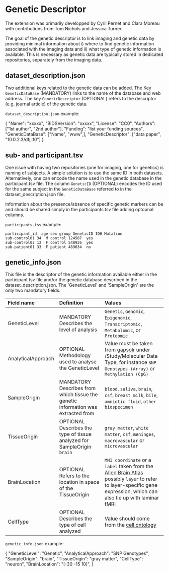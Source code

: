 # Genetic Descriptor

The extension was primarily developped by Cyril Pernet and Clara Moreau with contributions from Tom Nichols and Jessica Turner.

The goal of the genetic descriptor is to link imaging and genetic data by providing minimal information about i) where to find genetic information associated with the imaging data and ii) what type of genetic information is available. This is necessary as genetic data are typically stored in dedicated repositories, separately from the imaging data.

## dataset_description.json

Two additional keys related to the genetic data can be added. The Key `GeneticDataBase` (MANDATORY) links to the name of the database and web address. The key `GeneticDescriptor` (OPTIONAL) refers to the descriptor (e.g. journal article) of the genetic data.

`dataset_description.json` example:

{
  "Name": "xxxxx",
  "BIDSVersion":  "xxxxx",
  "License": "CC0",
  "Authors": ["1st author", "2nd author"],
  "Funding": "list your funding sources",
  "GeneticDataBase": ["Name", "www",],
  "GeneticDescriptor": ["data paper", "10.0.2.3/dfjj.10"]
}


## sub- and participant.tsv

One issue with having two repositories (one for imaging, one for genetics) is naming of subjects. A simple solution is to use the same ID in both datasets. Alternatively, one can encode the name used in the genetic database in the participant.tsv file. The column `GeneticID` (OPTIONAL) encodes the ID used for the same subject in the `GeneticDataBase` referred to in the dataset_description.json file.

Information about the presence/absence of specific genetic markers can be and should be shared simply in the participants.tsv file adding optopnal columns.

`participants.tsv` example:

```Text
participant_id  age sex group GeneticID	IDH Mutation
sub-control01 34  M control 124587	yes
sub-control02 12  F control 548936	yes
sub-patient01 33  F patient 489634	no
```

## genetic_info.json

This file is the descriptor of the genetic information available either in the participant tsv file and/or the genetic database described in the dataset_description.json. The 'GeneticLevel' and 'SampleOrigin' are the only two mandatory fields.

| Field name   | Definition | Values |
| :----------- | :--------- | :------|
| GeneticLevel | MANDATORY Describes the level of analysis | `Genetic`, `Genomic`, `Epigenomic`, `Transcriptomic`, `Metabolomic`, or `Proteomic` |
| AnalyticalApproach | OPTIONAL Methodology used to analyse the GeneticLevel | Value must be taken from [gapsolr](https://www.ncbi.nlm.nih.gov/projects/gapsolr/facets.html) under /Study/Molecular Data Type, for instance `SNP Genotypes (Array)` or `Methylation (CpG)` |
| SampleOrigin | MANDATORY Describes from which tissue the genetic information was extracted from | `blood`, `saliva`, `brain`, `csf`, `breast milk`, `bile`, `amniotic fluid`, `other biospecimen` |
| TissueOrigin | OPTIONAL Describes the type of tissue analyzed for SampleOrigin `brain` | `gray matter`, `white matter`, `csf`, `meninges`, `macrovascular` or `microvascular` |
| BrainLocation | OPTIONAL Refers to the location in space of the TissueOrigin | `MNI coordinate` or a `label` taken from the [Allen Brain Atlas](http://atlas.brain-map.org/atlas?atlas=265297125#atlas=265297125&plate=112360888&structure=4392&x=40348.15104166667&y=46928.75&zoom=-7&resolution=206.60&z=3) possibly `layer` to refer to layer-specific gene expression, which can also tie up with laminar fMRI |
| CellType | OPTIONAL Describes the type of cell analyzed | Value should come from the [cell ontology](http://obofoundry.org/ontology/cl.html)

`genetic_info.json` example:

{
  "GeneticLevel": "Genetic",
  "AnalyticalApproach": "SNP Genotypes",
  "SampleOrigin": "brain",
  "TissueOrigin": "gray matter",
  "CellType":  "neuron",
  "BrainLocation": "[-30 -15 10]",
}
